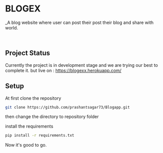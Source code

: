 

# **BLOGEX**

_A blog website where user can post their post their blog and share with world.

<br>

## Project Status
Currently the project is in development stage and we are trying our best to complete it.
but live on : https://blogexx.herokuapp.com/
<br>

## Setup

At first clone the repository

```bash
git clone https://github.com/prashantsagar73/Blogapp.git
```
then change the directory to repository folder

install the requirements
```bash
pip install -r requirements.txt
```
Now it's good to go.

<!-- ## Contributions
## License -->
